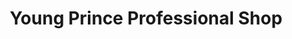 ---
title: "Young Prince Professional Shop"
url: /ganta/young-prince-professional-shop/
shop: Lebensmittel
---